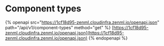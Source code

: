 # Component types

{% openapi src="https://1cf18d95-zenml.cloudinfra.zenml.io/openapi.json" path="/api/v1/component-types" method="get" %}
[https://1cf18d95-zenml.cloudinfra.zenml.io/openapi.json](https://1cf18d95-zenml.cloudinfra.zenml.io/openapi.json)
{% endopenapi %}
